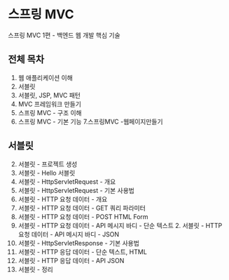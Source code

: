 # 스프링 MVC

스프링 MVC 1편 - 백엔드 웹 개발 핵심 기술

## 전체 목차

1. 웹 애플리케이션 이해
2. 서블릿
3. 서블릿, JSP, MVC 패턴
4. MVC 프레임워크 만들기
5. 스프링 MVC - 구조 이해
6. 스프링 MVC - 기본 기능 7.스프링MVC -웹페이지만들기

## 서블릿
2. 서블릿 - 프로젝트 생성
2. 서블릿 - Hello 서블릿
2. 서블릿 - HttpServletRequest - 개요
2. 서블릿 - HttpServletRequest - 기본 사용법
2. 서블릿 - HTTP 요청 데이터 - 개요
2. 서블릿 - HTTP 요청 데이터 - GET 쿼리 파라미터
2. 서블릿 - HTTP 요청 데이터 - POST HTML Form
2. 서블릿 - HTTP 요청 데이터 - API 메시지 바디 - 단순 텍스트 2. 서블릿 - HTTP 요청 데이터 - API 메시지 바디 - JSON
2. 서블릿 - HttpServletResponse - 기본 사용법
2. 서블릿 - HTTP 응답 데이터 - 단순 텍스트, HTML
2. 서블릿 - HTTP 응답 데이터 - API JSON
2. 서블릿 - 정리
